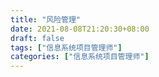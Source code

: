 ```yaml
---
title: "风险管理"
date: 2021-08-08T21:20:30+08:00
draft: false
tags: ["信息系统项目管理师"]
categories: ["信息系统项目管理师"]
---
```


